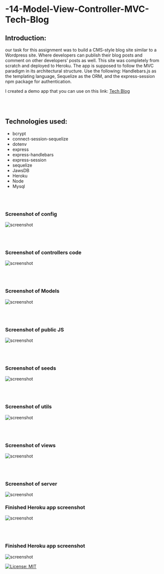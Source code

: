 # -14-Model-View-Controller-MVC-Tech-Blog

## Introduction:
our task for this assignment was to build a CMS-style blog site similar to a Wordpress site. Where developers can publish their blog posts and comment on other developers’ posts as well. This site was completely from scratch and deployed to Heroku. The app is supposed to follow the MVC paradigm in its architectural structure. Use the following: Handlebars.js as the templating language, Sequelize as the ORM, and the express-session npm package for authentication.


I created a demo app that you can use on this link:
 [Tech Blog](https://vast-tundra-79667.herokuapp.com/)

<br>
<br>


## Technologies used:

* bcrypt
* connect-session-sequelize
* dotenv
* express
* express-handlebars
* express-session
* sequelize
* JawsDB
* Heroku
* Node
* Mysql
<br>
<br>


### Screenshot of config
![screenshot](assets/img/config.JPG)

<br>
<br>

### Screenshot of controllers code
![screenshot](assets/img/routes.JPG)

<br>
<br>

### Screenshot of Models
![screenshot](assets/img/models.JPG)

<br>
<br>

### Screenshot of public JS
![screenshot](assets/img/JS.JPG)

<br>
<br>

### Screenshot of seeds
![screenshot](assets/img/seeds.JPG)

<br>
<br>


### Screenshot of utils
![screenshot](assets/img/utils.JPG)

<br>
<br>

### Screenshot of views
![screenshot](assets/img/views.JPG)

<br>
<br>

### Screenshot of server
![screenshot](assets/img/server.JPG)


### Finished Heroku app screenshot
![screenshot](assets/img/final1.png)

<br>
<br>

### Finished Heroku app screenshot
![screenshot](assets/img/final2.png)

[![License: MIT](https://img.shields.io/badge/License-MIT-yellow.svg)](https://opensource.org/licenses/MIT)